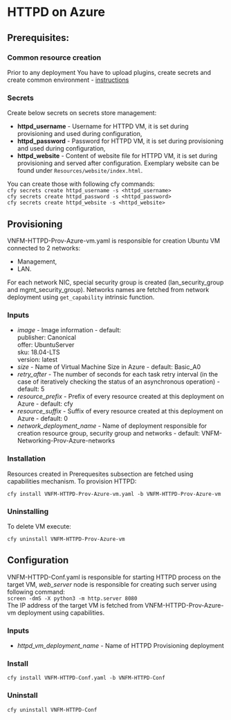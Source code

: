 # HTTPD on Azure

## Prerequisites:

### Common resource creation
Prior to any deployment You have to upload plugins, create secrets and create common environment - [instructions](../common/README.md)

### Secrets

Create below secrets on secrets store management:
* **httpd_username** - Username for HTTPD VM, it is set during provisioning and used during configuration,
* **httpd_password** - Password for HTTPD VM, it is set during provisioning and used during configuration,
* **httpd_website** - Content of website file for HTTPD VM, it is set during provisioning and served after configuration. Exemplary website can be found under ``Resources/website/index.html``.

You can create those with following cfy commands:\
``cfy secrets create httpd_username -s <httpd_username>``\
``cfy secrets create httpd_password -s <httpd_password>``\
``cfy secrets create httpd_website -s <httpd_website>``

## Provisioning

VNFM-HTTPD-Prov-Azure-vm.yaml is responsible for creation Ubuntu VM connected to 2 networks:
* Management,
* LAN.

For each network NIC, special security group is created (lan_security_group and mgmt_security_group).
Networks names are fetched from network deployment using `get_capability` intrinsic function.

### Inputs
* *image* - Image information - default:   
      publisher: Canonical \
      offer: UbuntuServer \
      sku: 18.04-LTS \
      version: latest
* *size* - Name of Virtual Machine Size in Azure - default: Basic_A0
* *retry_after* - The number of seconds for each task retry interval (in the
          case of iteratively checking the status of an asynchronous operation) - default: 5
* *resource_prefix* - Prefix of every resource created at this deployment on Azure - default: cfy
* *resource_suffix* - Suffix of every resource created at this deployment on Azure - default: 0
* *network_deployment_name* - Name of deployment responsible for creation resource group, security group and networks -
    default: VNFM-Networking-Prov-Azure-networks

### Installation

Resources created in Prerequesites subsection are fetched using capabilities mechanism.
To provision HTTPD:

``cfy install VNFM-HTTPD-Prov-Azure-vm.yaml -b VNFM-HTTPD-Prov-Azure-vm``

### Uninstalling

To delete VM execute:

``cfy uninstall VNFM-HTTPD-Prov-Azure-vm``

## Configuration

VNFM-HTTPD-Conf.yaml is responsible for starting HTTPD process on the target VM,
*web_server* node is responsible for creating such server using following command:\
``screen -dmS -X python3 -m http.server 8080``\
The IP address of the target VM is fetched from VNFM-HTTPD-Prov-Azure-vm deployment using capabilities.

### Inputs

* *httpd_vm_deployment_name* - Name of HTTPD Provisioning deployment

### Install

``cfy install VNFM-HTTPD-Conf.yaml -b VNFM-HTTPD-Conf``

### Uninstall

``cfy uninstall VNFM-HTTPD-Conf``
